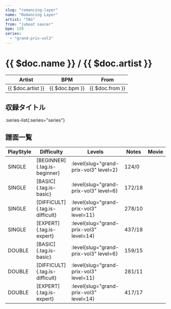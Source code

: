```yaml
---
slug: "romancing-layer"
name: "Romancing Layer"
artist: "TAG"
from: "jubeat saucer"
bpm: 150
series:
  - "grand-prix-vol3"
---
```


# {{ $doc.name }} / {{ $doc.artist }}

|Artist|BPM|From|
|------|---|----|
|{{ $doc.artist }}|{{ $doc.bpm }}|{{ $doc.from }}|

## 収録タイトル

:series-list{:series="series"}

## 譜面一覧

|PlayStyle|Difficulty|Levels|Notes|Movie|
|---------|----------|------|-----|-----|
|SINGLE|[BEGINNER]{.tag.is-beginner}|<div class="field is-grouped is-grouped-multiline"> :level{slug="grand-prix-vol3" level=2}</div>|124/0||
|SINGLE|[BASIC]{.tag.is-basic}|<div class="field is-grouped is-grouped-multiline"> :level{slug="grand-prix-vol3" level=6}</div>|172/18||
|SINGLE|[DIFFICULT]{.tag.is-difficult}|<div class="field is-grouped is-grouped-multiline"> :level{slug="grand-prix-vol3" level=11}</div>|278/10||
|SINGLE|[EXPERT]{.tag.is-expert}|<div class="field is-grouped is-grouped-multiline"> :level{slug="grand-prix-vol3" level=14}</div>|437/18||
|DOUBLE|[BASIC]{.tag.is-basic}|<div class="field is-grouped is-grouped-multiline"> :level{slug="grand-prix-vol3" level=6}</div>|159/15||
|DOUBLE|[DIFFICULT]{.tag.is-difficult}|<div class="field is-grouped is-grouped-multiline"> :level{slug="grand-prix-vol3" level=11}</div>|281/11||
|DOUBLE|[EXPERT]{.tag.is-expert}|<div class="field is-grouped is-grouped-multiline"> :level{slug="grand-prix-vol3" level=14}</div>|417/17||
